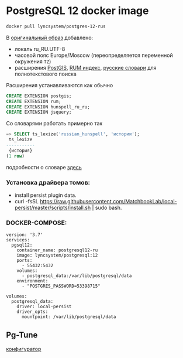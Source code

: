 # PostgreSQL 12 docker image

```bash
docker pull lyncsystem/postgres-12-rus
```

В [оригинальный образ](https://hub.docker.com/_/postgres) добавлено:

* локаль ru_RU.UTF-8
* часовой пояс Europe/Moscow (переопределяется переменной окружения `TZ`)
* расширения [PostGIS](https://postgis.net/), [RUM индекс](https://github.com/postgrespro/rum), [русские словари](https://github.com/postgrespro/hunspell_dicts/tree/master/hunspell_ru_ru) для полнотекстового поиска

Расширения устанавливаются как обычно

```sql
CREATE EXTENSION postgis;
CREATE EXTENSION rum;
CREATE EXTENSION hunspell_ru_ru;
CREATE EXTENSION jsquery;
```

Со словарями работать примерно так

```sql
=> SELECT ts_lexize('russian_hunspell', 'истории');
 ts_lexize
-----------
 {история}
(1 row)
```

подробности о словаре [здесь](https://github.com/postgrespro/hunspell_dicts)
### Установка драйвера томов:
- install persist plugin data.
- curl -fsSL https://raw.githubusercontent.com/MatchbookLab/local-persist/master/scripts/install.sh | sudo bash.

### DOCKER-COMPOSE:
```
version: '3.7'
services:
  pgsql12:
    container_name: postgresql12-ru
    image: lyncsystem/postgresql:12
    ports:
      - 55432:5432
    volumes:
      - postgresql_data:/var/lib/postgresql/data
    environment:
      - "POSTGRES_PASSWORD=53398715"

volumes:
  postgresql_data:
    driver: local-persist
    driver_opts:
      mountpoint: /var/lib/postgresql/data
```
## Pg-Tune
[конфигуратор](https://pgtune.leopard.in.ua/#/)
